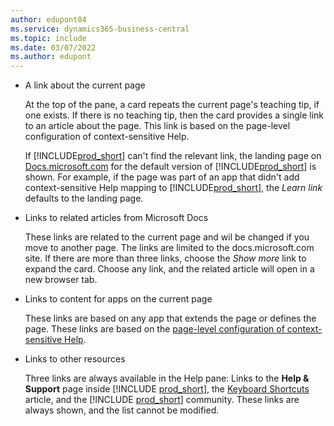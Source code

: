 ```yaml
---
author: edupont04
ms.service: dynamics365-business-central
ms.topic: include
ms.date: 03/07/2022
ms.author: edupont
---
```


- A link about the current page

  At the top of the pane, a card repeats the current page's teaching tip, if one exists. If there is no teaching tip, then the card provides a single link to an article about the page. This link is based on the page-level configuration of context-sensitive Help.  

  If [!INCLUDE[prod_short](prod_short.md)] can't find the relevant link, the landing page on [Docs.microsoft.com](/dynamics365/business-central) for the default version of [!INCLUDE[prod_short](prod_short.md)] is shown. For example, if the page was part of an app that didn't add context-sensitive Help mapping to [!INCLUDE[prod_short](prod_short.md)], the *Learn link* defaults to the landing page.  

- Links to related articles from Microsoft Docs  

  These links are related to the current page and wil be changed if you move to another page. The links are limited to the docs.microsoft.com site. If there are more than three links, choose the *Show more* link to expand the card. Choose any link, and the related article will open in a new browser tab.  
- Links to content for apps on the current page  

  These links are based on any app that extends the page or defines the page. These links are based on the [page-level configuration of context-sensitive Help](help/context-sensitive-help.md#page-level-configuration).  
- Links to other resources

  Three links are always available in the Help pane: Links to the  **Help & Support** page inside [!INCLUDE [prod_short](prod_short.md)], the [Keyboard Shortcuts](/dynamics365/business-central/keyboard-shortcuts) article, and the [!INCLUDE [prod_short](prod_short.md)] community. These links are always shown, and the list cannot be modified.
